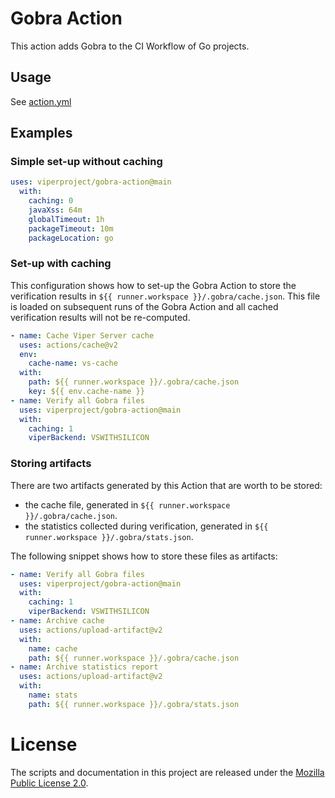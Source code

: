 # Gobra Action

This action adds Gobra to the CI Workflow of Go projects.

## Usage

See [action.yml](./action.yml)

## Examples

### Simple set-up without caching

```yaml
uses: viperproject/gobra-action@main
  with:
  	caching: 0
    javaXss: 64m
    globalTimeout: 1h
    packageTimeout: 10m
    packageLocation: go
```

### Set-up with caching

This configuration shows how to set-up the Gobra Action to store the verification results in  `${{ runner.workspace }}/.gobra/cache.json`. This file is loaded on subsequent runs of the Gobra Action and all cached verification results will not be  re-computed.

```yaml
- name: Cache Viper Server cache
  uses: actions/cache@v2
  env:
    cache-name: vs-cache
  with:
    path: ${{ runner.workspace }}/.gobra/cache.json 
    key: ${{ env.cache-name }}
- name: Verify all Gobra files
  uses: viperproject/gobra-action@main
  with:
    caching: 1
    viperBackend: VSWITHSILICON
```

### Storing artifacts

There are two artifacts generated by this Action that are worth to be stored:
 - the cache file, generated in `${{ runner.workspace }}/.gobra/cache.json`.
 - the statistics collected during verification,  generated in `${{ runner.workspace }}/.gobra/stats.json`. 

The following snippet shows how to store these files as artifacts:

```yaml
- name: Verify all Gobra files
  uses: viperproject/gobra-action@main
  with:
    caching: 1
    viperBackend: VSWITHSILICON
- name: Archive cache
  uses: actions/upload-artifact@v2
  with:
    name: cache
    path: ${{ runner.workspace }}/.gobra/cache.json
- name: Archive statistics report
  uses: actions/upload-artifact@v2
  with:
    name: stats
    path: ${{ runner.workspace }}/.gobra/stats.json     

```

# License

The scripts and documentation in this project are released under the [Mozilla Public License 2.0](LICENSE.txt).
